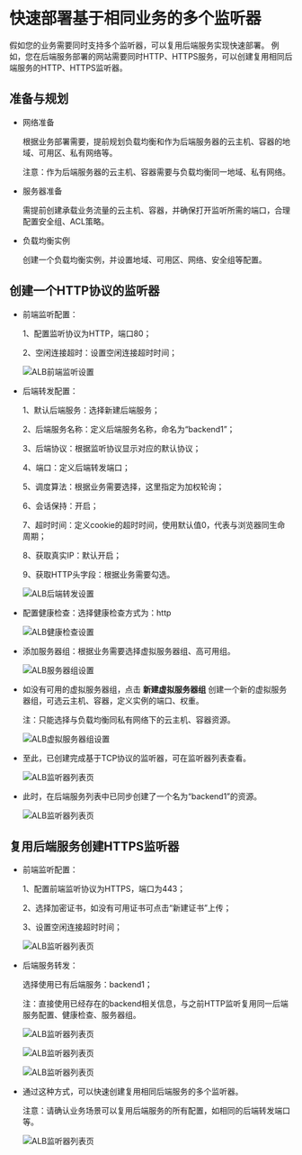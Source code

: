# 快速部署基于相同业务的多个监听器

假如您的业务需要同时支持多个监听器，可以复用后端服务实现快速部署。
例如，您在后端服务部署的网站需要同时HTTP、HTTPS服务，可以创建复用相同后端服务的HTTP、HTTPS监听器。

## 准备与规划

- 网络准备

	根据业务部署需要，提前规划负载均衡和作为后端服务器的云主机、容器的地域、可用区、私有网络等。
	
	注意：作为后端服务器的云主机、容器需要与负载均衡同一地域、私有网络。

- 服务器准备

	需提前创建承载业务流量的云主机、容器，并确保打开监听所需的端口，合理配置安全组、ACL策略。

- 负载均衡实例

	创建一个负载均衡实例，并设置地域、可用区、网络、安全组等配置。

## 创建一个HTTP协议的监听器

- 前端监听配置：
	
	1、配置监听协议为HTTP，端口80；

	2、空闲连接超时：设置空闲连接超时时间；

	![ALB前端监听设置](../../../../image/Networking/ALB/ALB-080.png)

- 后端转发配置：
	
	1、默认后端服务：选择新建后端服务；

	2、后端服务名称：定义后端服务名称，命名为“backend1”；

	3、后端协议：根据监听协议显示对应的默认协议；

	4、端口：定义后端转发端口；

	5、调度算法：根据业务需要选择，这里指定为加权轮询；

	6、会话保持：开启；
	
	7、超时时间：定义cookie的超时时间，使用默认值0，代表与浏览器同生命周期；

	8、获取真实IP：默认开启；

	9、获取HTTP头字段：根据业务需要勾选。

	![ALB后端转发设置](../../../../image/Networking/ALB/ALB-081.png)

- 配置健康检查：选择健康检查方式为：http

	![ALB健康检查设置](../../../../image/Networking/ALB/ALB-082.png)

- 添加服务器组：根据业务需要选择虚拟服务器组、高可用组。

	![ALB服务器组设置](../../../../image/Networking/ALB/ALB-083.png)

- 如没有可用的虚拟服务器组，点击 **新建虚拟服务器组** 创建一个新的虚拟服务器组，可选云主机、容器，定义实例的端口、权重。
	
	注：只能选择与负载均衡同私有网络下的云主机、容器资源。

	![ALB虚拟服务器组设置](../../../../image/Networking/ALB/ALB-084.png)

- 至此，已创建完成基于TCP协议的监听器，可在监听器列表查看。

	![ALB监听器列表页](../../../../image/Networking/ALB/ALB-085.png)

- 此时，在后端服务列表中已同步创建了一个名为“backend1”的资源。

	![ALB监听器列表页](../../../../image/Networking/ALB/ALB-086.png)

## 复用后端服务创建HTTPS监听器

- 前端监听配置：

	1、配置前端监听协议为HTTPS，端口为443；

	2、选择加密证书，如没有可用证书可点击“新建证书”上传；

	3、设置空闲连接超时时间；

	![ALB监听器列表页](../../../../image/Networking/ALB/ALB-087.png)

- 后端服务转发：

	选择使用已有后端服务：backend1；
	
	注：直接使用已经存在的backend相关信息，与之前HTTP监听复用同一后端服务配置、健康检查、服务器组。

	![ALB监听器列表页](../../../../image/Networking/ALB/ALB-088.png)

	![ALB监听器列表页](../../../../image/Networking/ALB/ALB-089.png)

	![ALB监听器列表页](../../../../image/Networking/ALB/ALB-090.png)

- 通过这种方式，可以快速创建复用相同后端服务的多个监听器。

	注意：请确认业务场景可以复用后端服务的所有配置，如相同的后端转发端口等。

	![ALB监听器列表页](../../../../image/Networking/ALB/ALB-091.png)
